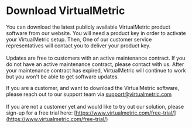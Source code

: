 # Download VirtualMetric

You can download the latest publicly available VirtualMetric product software from our website. You will need a product key in order to activate your VirtualMetric setup. Then, One of our customer service representatives will contact you to deliver your product key.\
\
Updates are free to customers with an active maintenance contract. If you do not have an active maintenance contract, please contact with us. After your maintenance contract has expired, VirtualMetric will continue to work but you won't be able to get software updates.

If you are a customer, and want to download the VirtualMetric software, please reach out to our support team via [support@virtualmetric.com](mailto:%20support@virtualmetric.com)\
\
If you are not a customer yet and would like to try out our solution, please sign-up for a free trial here: [https://www.virtualmetric.com/free-trial/](https://www.virtualmetric.com/free-trial/)
